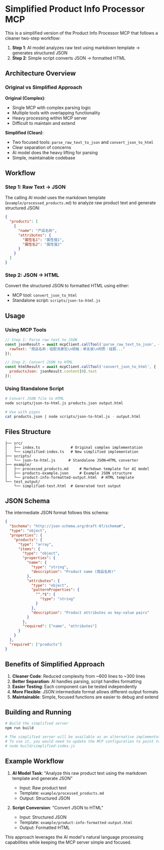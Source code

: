 # Simplified Product Info Processor MCP

This is a simplified version of the Product Info Processor MCP that follows a cleaner two-step workflow:

1. **Step 1**: AI model analyzes raw text using markdown template → generates structured JSON
2. **Step 2**: Simple script converts JSON → formatted HTML

## Architecture Overview

### Original vs Simplified Approach

**Original (Complex)**:
- Single MCP with complex parsing logic
- Multiple tools with overlapping functionality
- Heavy processing within MCP server
- Difficult to maintain and extend

**Simplified (Clean)**:
- Two focused tools: `parse_raw_text_to_json` and `convert_json_to_html`
- Clear separation of concerns
- AI model does the heavy lifting for parsing
- Simple, maintainable codebase

## Workflow

### Step 1: Raw Text → JSON
The calling AI model uses the markdown template (`example/processed_products.md`) to analyze raw product text and generate structured JSON:

```json
{
  "products": [
    {
      "name": "产品名称",
      "attributes": {
        "属性名1": "属性值1",
        "属性名2": "属性值2"
      }
    }
  ]
}
```

### Step 2: JSON → HTML
Convert the structured JSON to formatted HTML using either:
- MCP tool: `convert_json_to_html`
- Standalone script: `scripts/json-to-html.js`

## Usage

### Using MCP Tools

```javascript
// Step 1: Parse raw text to JSON
const jsonResult = await mcpClient.callTool('parse_raw_text_to_json', {
  rawText: "商品名称：硅胶洗漱包\n规格：单支装\n材质：硅胶..."
});

// Step 2: Convert JSON to HTML
const htmlResult = await mcpClient.callTool('convert_json_to_html', {
  productsJson: jsonResult.content[0].text
});
```

### Using Standalone Script

```bash
# Convert JSON file to HTML
node scripts/json-to-html.js products.json output.html

# Use with pipes
cat products.json | node scripts/json-to-html.js - output.html
```

## Files Structure

```
├── src/
│   ├── index.ts              # Original complex implementation
│   └── simplified-index.ts   # New simplified implementation
├── scripts/
│   └── json-to-html.js      # Standalone JSON→HTML converter
├── example/
│   ├── processed_products.md     # Markdown template for AI model
│   ├── products-example.json     # Example JSON structure
│   └── product-info-formatted-output.html  # HTML template
└── test_output/
    └── simplified-test.html  # Generated test output
```

## JSON Schema

The intermediate JSON format follows this schema:

```json
{
  "$schema": "http://json-schema.org/draft-07/schema#",
  "type": "object",
  "properties": {
    "products": {
      "type": "array",
      "items": {
        "type": "object",
        "properties": {
          "name": {
            "type": "string",
            "description": "Product name (商品名称)"
          },
          "attributes": {
            "type": "object",
            "patternProperties": {
              "^.*$": {
                "type": "string"
              }
            },
            "description": "Product attributes as key-value pairs"
          }
        },
        "required": ["name", "attributes"]
      }
    }
  },
  "required": ["products"]
}
```

## Benefits of Simplified Approach

1. **Cleaner Code**: Reduced complexity from ~600 lines to ~300 lines
2. **Better Separation**: AI handles parsing, script handles formatting
3. **Easier Testing**: Each component can be tested independently
4. **More Flexible**: JSON intermediate format allows different output formats
5. **Maintainable**: Simple, focused functions are easier to debug and extend

## Building and Running

```bash
# Build the simplified server
npm run build

# The simplified server will be available as an alternative implementation
# To use it, you would need to update the MCP configuration to point to:
# node build/simplified-index.js
```

## Example Workflow

1. **AI Model Task**: "Analyze this raw product text using the markdown template and generate JSON"
   - Input: Raw product text
   - Template: `example/processed_products.md`
   - Output: Structured JSON

2. **Script Conversion**: "Convert JSON to HTML"
   - Input: Structured JSON
   - Template: `example/product-info-formatted-output.html`
   - Output: Formatted HTML

This approach leverages the AI model's natural language processing capabilities while keeping the MCP server simple and focused.

